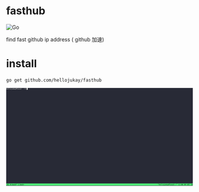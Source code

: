 # fasthub
![Go](https://github.com/hellojukay/fasthub/workflows/Go/badge.svg)

find fast github ip address ( github 加速)
# install
```shell
go get github.com/hellojukay/fasthub
```
![demo](demo.gif)


